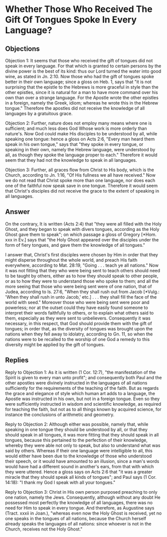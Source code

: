 # Whether Those Who Received The Gift Of Tongues Spoke In Every Language?

## Objections

Objection 1: It seems that those who received the gift of tongues did not speak in every language. For that which is granted to certain persons by the divine power is the best of its kind: thus our Lord turned the water into good wine, as stated in Jn. 2:10. Now those who had the gift of tongues spoke better in their own language; since a gloss on Heb. 1, says that "it is not surprising that the epistle to the Hebrews is more graceful in style than the other epistles, since it is natural for a man to have more command over his own than over a strange language. For the Apostle wrote the other epistles in a foreign, namely the Greek, idiom; whereas he wrote this in the Hebrew tongue." Therefore the apostles did not receive the knowledge of all languages by a gratuitous grace.

Objection 2: Further, nature does not employ many means where one is sufficient; and much less does God Whose work is more orderly than nature's. Now God could make His disciples to be understood by all, while speaking one tongue: hence a gloss on Acts 2:6, "Every man heard them speak in his own tongue," says that "they spoke in every tongue, or speaking in their own, namely the Hebrew language, were understood by all, as though they spoke the language proper to each." Therefore it would seem that they had not the knowledge to speak in all languages.

Objection 3: Further, all graces flow from Christ to His body, which is the Church, according to Jn. 1:16, "Of His fullness we all have received." Now we do not read that Christ spoke more than one language, nor does each one of the faithful now speak save in one tongue. Therefore it would seem that Christ's disciples did not receive the grace to the extent of speaking in all languages.

## Answer

On the contrary, It is written (Acts 2:4) that "they were all filled with the Holy Ghost, and they began to speak with divers tongues, according as the Holy Ghost gave them to speak"; on which passage a gloss of Gregory [*Hom. xxx in Ev.] says that "the Holy Ghost appeared over the disciples under the form of fiery tongues, and gave them the knowledge of all tongues."

I answer that, Christ's first disciples were chosen by Him in order that they might disperse throughout the whole world, and preach His faith everywhere, according to Mat. 28:19, "Going . . . teach ye all nations." Now it was not fitting that they who were being sent to teach others should need to be taught by others, either as to how they should speak to other people, or as to how they were to understand those who spoke to them; and all the more seeing that those who were being sent were of one nation, that of Judea, according to Is. 27:6, "When they shall rush out from Jacob [*Vulg.: 'When they shall rush in unto Jacob,' etc.] . . . they shall fill the face of the world with seed." Moreover those who were being sent were poor and powerless; nor at the outset could they have easily found someone to interpret their words faithfully to others, or to explain what others said to them, especially as they were sent to unbelievers. Consequently it was necessary, in this respect, that God should provide them with the gift of tongues; in order that, as the diversity of tongues was brought upon the nations when they fell away to idolatry, according to Gn. 11, so when the nations were to be recalled to the worship of one God a remedy to this diversity might be applied by the gift of tongues.

## Replies

Reply to Objection 1: As it is written (1 Cor. 12:7), "the manifestation of the Spirit is given to every man unto profit"; and consequently both Paul and the other apostles were divinely instructed in the languages of all nations sufficiently for the requirements of the teaching of the faith. But as regards the grace and elegance of style which human art adds to a language, the Apostle was instructed in his own, but not in a foreign tongue. Even so they were sufficiently instructed in wisdom and scientific knowledge, as required for teaching the faith, but not as to all things known by acquired science, for instance the conclusions of arithmetic and geometry.

Reply to Objection 2: Although either was possible, namely that, while speaking in one tongue they should be understood by all, or that they should speak in all tongues, it was more fitting that they should speak in all tongues, because this pertained to the perfection of their knowledge, whereby they were able not only to speak, but also to understand what was said by others. Whereas if their one language were intelligible to all, this would either have been due to the knowledge of those who understood their speech, or it would have amounted to an illusion, since a man's words would have had a different sound in another's ears, from that with which they were uttered. Hence a gloss says on Acts 2:6 that "it was a greater miracle that they should speak all kinds of tongues"; and Paul says (1 Cor. 14:18): "I thank my God I speak with all your tongues."

Reply to Objection 3: Christ in His own person purposed preaching to only one nation, namely the Jews. Consequently, although without any doubt He possessed most perfectly the knowledge of all languages, there was no need for Him to speak in every tongue. And therefore, as Augustine says (Tract. xxxii in Joan.), "whereas even now the Holy Ghost is received, yet no one speaks in the tongues of all nations, because the Church herself already speaks the languages of all nations: since whoever is not in the Church, receives not the Holy Ghost."